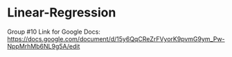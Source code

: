 # Linear-Regression
Group #10
Link for Google Docs: https://docs.google.com/document/d/15y6QqCReZrFVyorK9pvmG9ym_Pw-NppMrhMb6NL9g5A/edit
